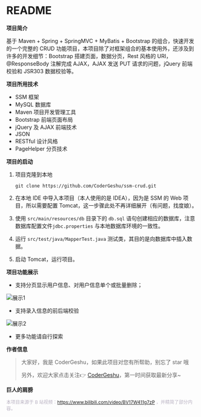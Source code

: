 # README

**项目简介**

基于 Maven + Spring + SpringMVC + MyBatis + Bootstrap 的组合，快速开发的一个完整的 CRUD 功能项目，本项目除了对框架组合的基本使用外，还涉及到许多的开发细节：Bootstrap 搭建页面，数据分页，Rest 风格的 URI，@ResponseBody 注解完成 AJAX，AJAX 发送 PUT 请求的问题，jQuery 前端校验和 JSR303 数据校验等。

**项目所用技术**

- SSM 框架
- MySQL 数据库
- Maven 项目开发管理工具
- Bootstrap 前端页面布局
- jQuery 及 AJAX 前端技术
-  JSON
- RESTful 设计风格
- PageHelper 分页技术

**项目的启动**

1. 项目克隆到本地

   ```
   git clone https://github.com/CoderGeshu/ssm-crud.git
   ```

2. 在本地 IDE 中导入本项目（本人使用的是 IDEA），因为是 SSM 的 Web 项目，所以需要配置 Tomcat，这一步骤此处不再详细展开（有问题，找度娘）。

3. 使用 `src/main/resources/db`  目录下的 `db.sql` 语句创建相应的数据库，注意数据库配置文件`jdbc.properties` 与本地数据库环境的一致性。

4. 运行 `src/test/java/MapperTest.java` 测试类，其目的是向数据库中插入数据。

5. 启动 Tomcat，运行项目。

**项目功能展示**

- 支持分页显示用户信息、对用户信息单个或批量删除；

![展示1](https://gitee.com/CoderGeshu/pic-go-images/raw/master/img/image-20201214162125295.png)

- 支持录入信息的前后端校验

![展示2](https://gitee.com/CoderGeshu/pic-go-images/raw/master/img/image-20201214162430565.png)

- 更多功能请自行探索

**作者信息**

> 大家好，我是 CoderGeshu，如果此项目对您有所帮助，别忘了 star 哦<br>
>
> 另外，欢迎大家点击关注👉 [CoderGeshu](https://links.jianshu.com/go?to=https%3A%2F%2Fmp.weixin.qq.com%2Fs%2FIziWp01QgxlSUUuICP6_FQ)，第一时间获取最新分享~<br>

**巨人的肩膀**

<span style="font-size: 12px; color: #b9b2c2">本项目来源于 B 站视频：https://www.bilibili.com/video/BV17W411g7zP ，并精简了部分内容。</span>
